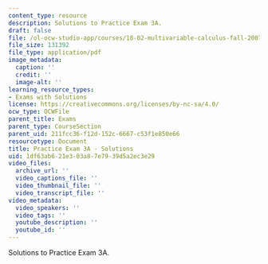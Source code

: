 ```yaml
---
content_type: resource
description: Solutions to Practice Exam 3A.
draft: false
file: /ol-ocw-studio-app/courses/18-02-multivariable-calculus-fall-2007/1df63ab621e303a87e7939d5a2ec3e29_prac3asol.pdf
file_size: 131392
file_type: application/pdf
image_metadata:
  caption: ''
  credit: ''
  image-alt: ''
learning_resource_types:
- Exams with Solutions
license: https://creativecommons.org/licenses/by-nc-sa/4.0/
ocw_type: OCWFile
parent_title: Exams
parent_type: CourseSection
parent_uid: 211fcc36-f12d-152c-6667-c53f1e850e66
resourcetype: Document
title: Practice Exam 3A - Solutions
uid: 1df63ab6-21e3-03a8-7e79-39d5a2ec3e29
video_files:
  archive_url: ''
  video_captions_file: ''
  video_thumbnail_file: ''
  video_transcript_file: ''
video_metadata:
  video_speakers: ''
  video_tags: ''
  youtube_description: ''
  youtube_id: ''
---
```

Solutions to Practice Exam 3A.
